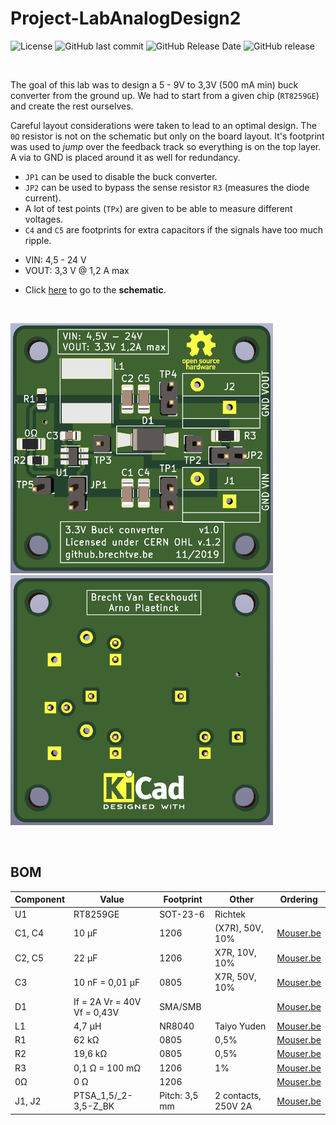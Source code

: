 
# Project-LabAnalogDesign2

![License](https://img.shields.io/badge/licence-CERN%20OHL%20v.1.2-blue)
![GitHub last commit](https://img.shields.io/github/last-commit/Fescron/Project-LabAnalogDesign2.svg)
![GitHub Release Date](https://img.shields.io/github/release-date/Fescron/Project-LabAnalogDesign2.svg)
![GitHub release](https://img.shields.io/github/release/Fescron/Project-LabAnalogDesign2.svg)

<br/>

The goal of this lab was to design a 5 - 9V to 3,3V (500 mA min) buck converter from the ground up. We had to start from a given chip (`RT8259GE`) and create the rest ourselves.

Careful layout considerations were taken to lead to an optimal design. The `0Ω` resistor is not on the schematic but only on the board layout. It's footprint was used to *jump* over the feedback track so everything is on the top layer. A via to GND is placed around it as well for redundancy.

- `JP1` can be used to disable the buck converter.
- `JP2` can be used to bypass the sense resistor `R3` (measures the diode current).
- A lot of test points (`TPx`) are given to be able to measure different voltages.
- `C4` and `C5` are footprints for extra capacitors if the signals have too much ripple.
<!-- fix vertical spacing -->
- VIN: 4,5 - 24 V
- VOUT: 3,3 V @ 1,2 A max
<!-- fix vertical spacing -->
- Click [here](hardware/dc-dc-3-3V-RT8259GE/dc-dc-3-3V-RT8259GE.pdf) to go to the **schematic**.

<br/>

<img src="documentation/pictures/PCB-front.png" height="400" alt="PCB front"> &nbsp; &nbsp; <img src="documentation/pictures/PCB-back.png" height="400" alt="PCB back">

<br/>

## BOM

| Component | Value                       | Footprint     | Other               | Ordering                                                                                                                                         |
| --------- | --------------------------- | ------------- | ------------------- | ------------------------------------------------------------------------------------------------------------------------------------------------ |
| U1        | RT8259GE                    | SOT-23-6      | Richtek             |                                                                                                                                                  |
| C1, C4    | 10 µF                       | 1206          | (X7R), 50V, 10%     | [Mouser.be](https://www.mouser.be/ProductDetail/Taiyo-Yuden/UMK316BBJ106KL-T?qs=sGAEpiMZZMs0AnBnWHyRQC2E6Mcmylam9RgrENSytztpBCepHfvewA%3D%3D)    |
| C2, C5    | 22 µF                       | 1206          | X7R, 10V, 10%       | [Mouser.be](https://www.mouser.be/ProductDetail/Taiyo-Yuden/LMK316AB7226KL-TR?qs=sGAEpiMZZMs0AnBnWHyRQNbg85K4ab%2F3vBf6FXuF68A%3D)               |
| C3        | 10 nF = 0,01 µF             | 0805          | X7R, 50V, 10%       | [Mouser.be](https://www.mouser.be/ProductDetail/Wurth-Elektronik/885012207092?qs=sGAEpiMZZMs0AnBnWHyRQEGbLOF2VP1iBKezlgXLZvo%2F8tItKANG8A%3D%3D) |
| D1        | If = 2A Vr = 40V Vf = 0,43V | SMA/SMB       |                     | [Mouser.be](https://www.mouser.be/ProductDetail/ON-Semiconductor/MBRS2040LT3G?qs=sGAEpiMZZMtQ8nqTKtFS%2FCKUxMvjsmGzEfxVIbeME%2FY%3D)             |
| L1        | 4,7 µH                      | NR8040        | Taiyo Yuden         | [Mouser.be](https://www.mouser.be/ProductDetail/Taiyo-Yuden/NR8040T4R7N?qs=sGAEpiMZZMsg%252By3WlYCkU5iuzh4MJmq0qQohkARpSRw%3D)                   |
| R1        | 62 kΩ                       | 0805          | 0,5%                | [Mouser.be](https://www.mouser.be/ProductDetail/Susumu/RR1220P-623-D?qs=sGAEpiMZZMtlubZbdhIBIIeqUIwQIz3%2F4suNfbqaJx0%3D)                        |
| R2        | 19,6 kΩ                     | 0805          | 0,5%                | [Mouser.be](https://www.mouser.be/ProductDetail/Susumu/RR1220P-1962-D-M?qs=sGAEpiMZZMtlubZbdhIBIIeqUIwQIz3%2FtET9VVF0mUY%3D)                     |
| R3        | 0,1 Ω = 100 mΩ              | 1206          | 1%                  | [Mouser.be](https://www.mouser.be/ProductDetail/Ohmite/KDV12FR100ET?qs=sGAEpiMZZMtlubZbdhIBIFv9D87cWnlaxTC7ytBtffo%3D)                           |
| 0Ω        | 0 Ω                         | 1206          |                     | [Mouser.be](https://www.mouser.be/ProductDetail/Yageo/RC1206JR-070RL?qs=sGAEpiMZZMtlubZbdhIBIMHu9P6GKOabM4IOLvph3MY%3D)                          |
| J1, J2    | PTSA_1,5/_2-3,5-Z_BK        | Pitch: 3,5 mm | 2 contacts, 250V 2A | [Mouser.be](https://www.mouser.be/ProductDetail/Phoenix-Contact/1751765?qs=sGAEpiMZZMvZTcaMAxB2AOnzhHajZlLEGRULH%2FxUGnk%3D)                     |

